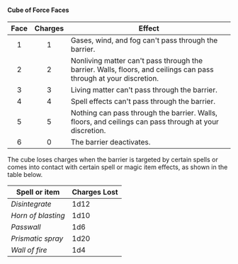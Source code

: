 #### Cube of Force Faces
| Face | Charges | Effect                                                                                                            |
|:----:|:-------:|-------------------------------------------------------------------------------------------------------------------|
|   1  |    1    | Gases, wind, and fog can't pass through the barrier.                                                              |
|   2  |    2    | Nonliving matter can't pass through the barrier. Walls, floors, and ceilings can pass through at your discretion. |
|   3  |    3    | Living matter can't pass through the barrier.                                                                     |
|   4  |    4    | Spell effects can't pass through the barrier.                                                                     |
|   5  |    5    | Nothing can pass through the barrier. Walls, floors, and ceilings can pass through at your discretion.            |
|   6  |    0    | The barrier deactivates.                                                                                          |

The cube loses charges when the barrier is targeted by certain spells or comes into contact with certain spell or magic item effects, as shown in the table below.

| Spell or item      | Charges Lost |
|--------------------|--------------|
| *Disintegrate*     | 1d12         |
| *Horn of blasting* | 1d10         |
| *Passwall*         | 1d6          |
| *Prismatic spray*  | 1d20         |
| *Wall of fire*     | 1d4          |